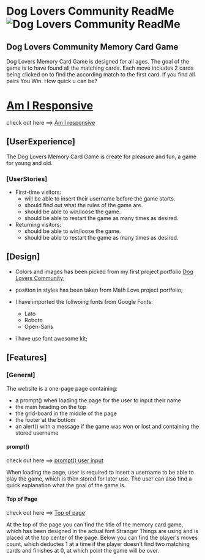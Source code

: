#  Dog Lovers Community  ReadMe ![Dog Lovers Community](/favicon.ico) ReadMe
## Dog Lovers Community Memory Card Game
Dog Lovers Memory Card Game is designed for all ages. The goal of the game is to have found all the matching cards. Each move includes 2 cards being clicked on to find the according match to the first card. If you find all pairs You Win. How quick u can be?

# [Am I Responsive](https://ui.dev/amiresponsive)

check out here ==> [Am I responsive](/readme_images/responsive-am-I.png)

## [UserExperience]

The Dog Lovers Memory Card Game is create for pleasure and fun, a game for young and old.

### [UserStories]

* First-time visitors:
    * will be able to insert their username before the game starts.
    * should find out what the rules of the game are.
    * should be able to win/loose the game.
    * should be able to restart the game as many times as desired.
* Returning visitors:
    * should be able to win/loose the game.
    * should be able to restart the game as many times as desired.


## [Design]

* Colors and images has been picked from my first project portfolio [Dog Lovers Community](https://jacekck.github.io/Dogs-Lovers-Community/);

* position in styles has been taken from Math Love project portfolio;

* I have imported the follwoing fonts from Google Fonts:
   - Lato 
   - Roboto 
   - Open-Sans

* i have use font awesome kit; 

## [Features]

### [General]

The website is a one-page page containing:
* a prompt() when loading the page for the user to input their name
* the main heading on the top 
* the grid-board in the middle of the page
* the footer at the bottom
* an alert() with a message if the game was won or lost and containing the stored username

#### prompt()

check out here ==> [prompt() user input](/readme_images/prompt().png)

When loading the page, user is required to insert a username to be able to play the game, which is then stored for later use. The user can also find a quick explanation what the goal of the game is.

#### Top of Page

check out here ==> [Top of page](readme-images/top.page.png)

At the top of the page you can find the title of the memory card game, which has been designed in the actual font Stranger Things are using and is placed at the top center of the page. Below you can find the player's moves count, which deductes 1 at a time if the player doesn't find two matching cards and finishes at 0, at which point the game will be over.